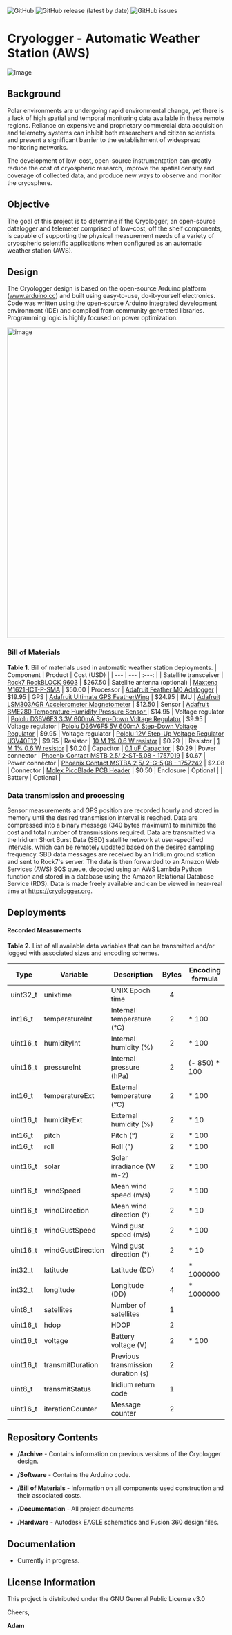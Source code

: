 <p align="left">
<img alt="GitHub" src="https://img.shields.io/github/license/adamgarbo/Cryologger_Automatic_Weather_Station">
<img alt="GitHub release (latest by date)" src="https://img.shields.io/github/v/release/adamgarbo/Cryologger_Automatic_Weather_Station">
<img alt="GitHub issues" src="https://img.shields.io/github/issues/adamgarbo/Cryologger_Automatic_Weather_Station">
</p>

# Cryologger - Automatic Weather Station (AWS)
![Image](https://github.com/adamgarbo/Cryologger_Automatic_Weather_Station/blob/main/Images/DSC_1877.JPG)

## Background
Polar environments are undergoing rapid environmental change, yet there is a lack of high spatial and temporal monitoring data available in these remote regions. Reliance on expensive and proprietary commercial data acquisition and telemetry systems can inhibit both researchers and citizen scientists and present a significant barrier to the establishment of widespread monitoring networks. 

The development of low-cost, open-source instrumentation can greatly reduce the cost of cryospheric research, improve the spatial density and coverage of collected data, and produce new ways to observe and monitor the cryosphere.

## Objective
The goal of this project is to determine if the Cryologger, an open-source datalogger and telemeter comprised of low-cost, off the shelf components, is capable of supporting the physical measurement needs of a variety of cryospheric scientific applications when configured as an automatic weather station (AWS).

## Design
The Cryologger design is based on the open-source Arduino platform (www.arduino.cc) and built using easy-to-use, do-it-yourself electronics. Code was written using the open-source Arduino integrated development environment (IDE) and compiled from community generated libraries. Programming logic is highly focused on power optimization.

<img width="720" alt="image" src="https://user-images.githubusercontent.com/22924092/177602858-616b47ef-bbc0-4e06-b53c-eee3825a787f.png">

### Bill of Materials

**Table 1.** Bill of materials used in automatic weather station deployments.
| Component | Product | Cost (USD) |
| --- | --- | :---: |
| Satellite transceiver | [Rock7 RockBLOCK 9603](http://www.rock7mobile.com/products-rockblock-9603) | $267.50
| Satellite antenna (optional) | [Maxtena M1621HCT-P-SMA](https://maxtena.com/products/f-passive/m1621hct-p-sma-iridium-passive-antenna/) | $50.00 
| Processor | [Adafruit Feather M0 Adalogger](https://www.adafruit.com/product/2796) | $19.95
| GPS | [Adafruit Ultimate GPS FeatherWing](https://www.adafruit.com/product/3133) | $24.95
| IMU | [Adafruit LSM303AGR Accelerometer Magnetometer](https://www.adafruit.com/product/4413) | $12.50
| Sensor | [Adafruit BME280 Temperature Humidity Pressure Sensor ](https://www.adafruit.com/product/2652) | $14.95
| Voltage regulator | [Pololu D36V6F3 3.3V 600mA Step-Down Voltage Regulator](https://www.pololu.com/product/3791) | $9.95 
| Voltage regulator | [Pololu D36V6F5 5V 600mA Step-Down Voltage Regulator](https://www.pololu.com/product/3792) | $9.95 
| Voltage regulator | [Pololu 12V Step-Up Voltage Regulator U3V40F12](https://www.pololu.com/product/4016) | $9.95 
| Resistor | [10 M 1% 0.6 W resistor](https://www.mouser.ca/ProductDetail/594-MBB02070C2004FCT) | $0.29 |
| Resistor | [1 M 1% 0.6 W resistor](https://www.mouser.ca/ProductDetail/594-B0207C1M000F5T) | $0.20 
| Capacitor | [0.1 uF Capacitor](https://www.mouser.ca/ProductDetail/Vishay-BC-Components/K104K15X7RF53L2?qs=mWFvmKOfYW8KbAXlf9eSQA%3D%3D) | $0.29 
| Power connector |	[Phoenix Contact MSTB 2,5/ 2-ST-5,08 - 1757019](https://www.mouser.ca/ProductDetail/Phoenix-Contact/1757242?qs=%2Fha2pyFadugVjodGKkrF4xNq%252BZEVHysqCHlL2cTnJ%252B8%3D) | $0.67 
| Power connector	| [Phoenix Contact MSTBA 2,5/ 2-G-5,08 - 1757242](https://www.mouser.ca/ProductDetail/Phoenix-Contact/1757019?qs=sGAEpiMZZMvlX3nhDDO4AGmxTE5dWGQY3FmaBdjJUN0%3D) | $2.08 
| Connector |	[Molex PicoBlade PCB Header](https://www.mouser.ca/datasheet/2/276/0530471010_PCB_HEADERS-171035.pdf) | $0.50 
| Enclosure | Optional | 
| Battery | Optional |  

### Data transmission and processing
Sensor measurements and GPS position are recorded hourly and stored in memory until the desired transmission interval is reached. Data are compressed into a binary message (340 bytes maximum) to minimize the cost and total number of transmissions required. Data are transmitted via the Iridium Short Burst Data (SBD) satellite network at user-specified intervals, which can be remotely updated based on the desired sampling frequency. SBD data messages are received by an Iridium ground station and sent to Rock7's server. The data is then forwarded to an Amazon Web Services (AWS) SQS queue, decoded using an AWS Lambda Python function and stored in a database using the Amazon Relational Database Service (RDS). Data is made freely available and can be viewed in near-real time at https://cryologger.org.

## Deployments

#### Recorded Measurements

**Table 2.** List of all available data variables that can be transmitted and/or logged with associated sizes and encoding schemes.

| Type     | Variable          | Description                         | Bytes | Encoding formula | 
|----------|-------------------|-------------------------------------|:-----:|------------------|
| uint32_t | unixtime          | UNIX Epoch time                     | 4     |                  |
| int16_t  | temperatureInt    | Internal temperature (°C)           | 2     | * 100            |
| uint16_t | humidityInt       | Internal humidity (%)               | 2     | * 100            |
| uint16_t | pressureInt       | Internal pressure (hPa)             | 2     | (- 850) * 100    |
| int16_t  | temperatureExt    | External temperature (°C)           | 2     | * 100            |
| uint16_t | humidityExt       | External humidity (%)               | 2     | * 10             |
| int16_t  | pitch             | Pitch (°)                           | 2     | * 100            |
| int16_t  | roll              | Roll (°)                            | 2     | * 100            |
| uint16_t | solar             | Solar irradiance (W m-2)            | 2     | * 100            |
| uint16_t | windSpeed         | Mean wind speed (m/s)               | 2     | * 100            |
| uint16_t | windDirection     | Mean wind direction (°)             | 2     | * 10             |
| uint16_t | windGustSpeed     | Wind gust speed (m/s)               | 2     | * 100            |
| uint16_t | windGustDirection | Wind gust direction (°)             | 2     | * 10             |
| int32_t  | latitude          | Latitude (DD)                       | 4     | * 1000000        |
| int32_t  | longitude         | Longitude (DD)                      | 4     | * 1000000        |
| uint8_t  | satellites        | Number of satellites                | 1     |                  |
| uint16_t | hdop              | HDOP                                | 2     |                  |
| uint16_t | voltage           | Battery voltage (V)                 | 2     | * 100            |
| uint16_t | transmitDuration  | Previous transmission duration (s)  | 2     |                  |
| uint8_t  | transmitStatus    | Iridium return code                 | 1     |                  |
| uint16_t | iterationCounter  | Message counter                     | 2     |                  |

## Repository Contents

* **/Archive** - Contains information on previous versions of the Cryologger design.

* **/Software** - Contains the Arduino code.

* **/Bill of Materials** - Information on all components used construction and their associated costs.

* **/Documentation** - All project documents

* **/Hardware** - Autodesk EAGLE schematics and Fusion 360 design files.

## Documentation
* Currently in progress.

## License Information
This project is distributed under the GNU General Public License v3.0

Cheers,

**Adam**
